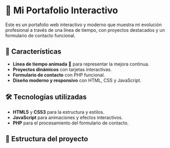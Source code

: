 # 🚀 Mi Portafolio Interactivo

Este es un portafolio web interactivo y moderno que muestra mi evolución profesional a través de una línea de tiempo, con proyectos destacados y un formulario de contacto funcional.

## 📌 Características

- **Línea de tiempo animada** 📅 para representar la mejora continua.
- **Proyectos dinámicos** con tarjetas interactivas.
- **Formulario de contacto** con PHP funcional.
- **Diseño moderno y responsivo** con HTML, CSS y JavaScript.

## 🛠️ Tecnologías utilizadas

- **HTML5** y **CSS3** para la estructura y estilos.
- **JavaScript** para animaciones y efectos interactivos.
- **PHP** para el procesamiento del formulario de contacto.

## 📂 Estructura del proyecto
